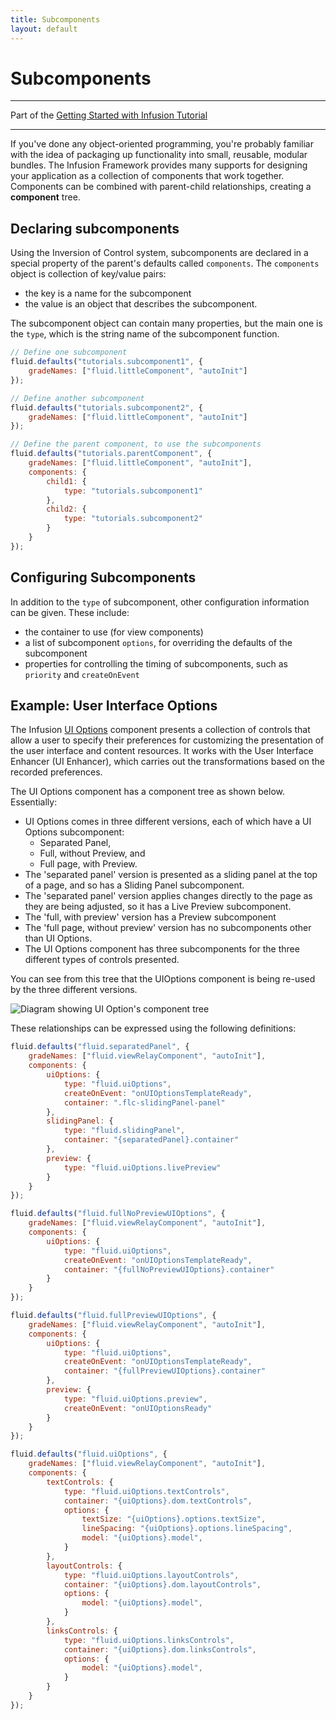 ```yaml
---
title: Subcomponents
layout: default
---
```


# Subcomponents #

---
Part of the [Getting Started with Infusion Tutorial](GettingStartedWithInfusion.md)

---

If you've done any object-oriented programming, you're probably familiar with the idea of packaging up functionality into small, reusable, modular bundles. The Infusion Framework provides many supports for designing your application as a collection of components that work together. Components can be combined with parent-child relationships, creating a **component** tree.

## Declaring subcomponents ##

Using the Inversion of Control system, subcomponents are declared in a special property of the parent's defaults called `components`. The `components` object is collection of key/value pairs:

* the key is a name for the subcomponent
* the value is an object that describes the subcomponent.

The subcomponent object can contain many properties, but the main one is the `type`, which is the string name of the subcomponent function.

```javascript
// Define one subcomponent
fluid.defaults("tutorials.subcomponent1", {
    gradeNames: ["fluid.littleComponent", "autoInit"]
});

// Define another subcomponent
fluid.defaults("tutorials.subcomponent2", {
    gradeNames: ["fluid.littleComponent", "autoInit"]
});

// Define the parent component, to use the subcomponents
fluid.defaults("tutorials.parentComponent", {
    gradeNames: ["fluid.littleComponent", "autoInit"],
    components: {
        child1: {
            type: "tutorials.subcomponent1"
        },
        child2: {
            type: "tutorials.subcomponent2"
        }
    }
});
```

## Configuring Subcomponents ##

In addition to the `type` of subcomponent, other configuration information can be given. These include:

* the container to use (for view components)
* a list of subcomponent `options`, for overriding the defaults of the subcomponent
* properties for controlling the timing of subcomponents, such as `priority` and `createOnEvent`

## Example: User Interface Options ##

The Infusion [UI Options](../to-do/UserInterfaceOptions.md) component presents a collection of controls that allow a user to specify their preferences for customizing the presentation of the user interface and content resources. It works with the User Interface Enhancer (UI Enhancer), which carries out the transformations based on the recorded preferences.

The UI Options component has a component tree as shown below. Essentially:

* UI Options comes in three different versions, each of which have a UI Options subcomponent:
    * Separated Panel,
    * Full, without Preview, and
    * Full page, with Preview.
* The 'separated panel' version is presented as a sliding panel at the top of a page, and so has a Sliding Panel subcomponent.
* The 'separated panel' version applies changes directly to the page as they are being adjusted, so it has a Live Preview subcomponent.
* The 'full, with preview' version has a Preview subcomponent
* The 'full page, without preview' version has no subcomponents other than UI Options.
* The UI Options component has three subcomponents for the three different types of controls presented.

You can see from this tree that the UIOptions component is being re-used by the three different versions.

![Diagram showing UI Option's component tree](../images/uiOptions-component-tree.svg)

These relationships can be expressed using the following definitions:

```javascript
fluid.defaults("fluid.separatedPanel", {
    gradeNames: ["fluid.viewRelayComponent", "autoInit"],
    components: {
        uiOptions: {
            type: "fluid.uiOptions",
            createOnEvent: "onUIOptionsTemplateReady",
            container: ".flc-slidingPanel-panel"
        },
        slidingPanel: {
            type: "fluid.slidingPanel",
            container: "{separatedPanel}.container"
        },
        preview: {
            type: "fluid.uiOptions.livePreview"
        }
    }
});

fluid.defaults("fluid.fullNoPreviewUIOptions", {
    gradeNames: ["fluid.viewRelayComponent", "autoInit"],
    components: {
        uiOptions: {
            type: "fluid.uiOptions",
            createOnEvent: "onUIOptionsTemplateReady",
            container: "{fullNoPreviewUIOptions}.container"
        }
    }
});

fluid.defaults("fluid.fullPreviewUIOptions", {
    gradeNames: ["fluid.viewRelayComponent", "autoInit"],
    components: {
        uiOptions: {
            type: "fluid.uiOptions",
            createOnEvent: "onUIOptionsTemplateReady",
            container: "{fullPreviewUIOptions}.container"
        },
        preview: {
            type: "fluid.uiOptions.preview",
            createOnEvent: "onUIOptionsReady"
        }
    }
});

fluid.defaults("fluid.uiOptions", {
    gradeNames: ["fluid.viewRelayComponent", "autoInit"],
    components: {
        textControls: {
            type: "fluid.uiOptions.textControls",
            container: "{uiOptions}.dom.textControls",
            options: {
                textSize: "{uiOptions}.options.textSize",
                lineSpacing: "{uiOptions}.options.lineSpacing",
                model: "{uiOptions}.model",
            }
        },
        layoutControls: {
            type: "fluid.uiOptions.layoutControls",
            container: "{uiOptions}.dom.layoutControls",
            options: {
                model: "{uiOptions}.model",
            }
        },
        linksControls: {
            type: "fluid.uiOptions.linksControls",
            container: "{uiOptions}.dom.linksControls",
            options: {
                model: "{uiOptions}.model",
            }
        }
    }
});
```
